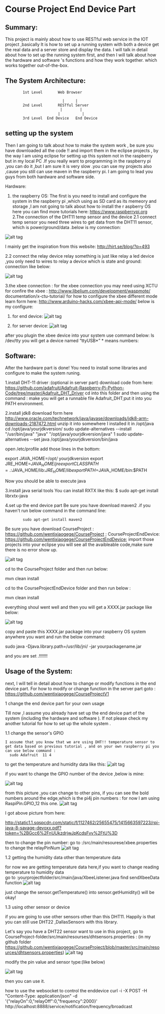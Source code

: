 ﻿Course Project End Device Part 
========================

Summary:
------------------------

This project is mainly about how to use RESTful web service in the IOT project ,basically It is how to set up a running system with both a device get the real data and a  server store and display the data. I will talk in detail about how to set up the running system first, and then I will talk about how the hardware and software 's functions and how they work together. which works together out-of-the-box.

The System Architecture:
------------------------

              
            1st Level       Web Browser 
     
                              |     |
            2nd Level       RESTful Server
                             |        |
                            |          |
            3rd Level  End Device   End Device


setting up the system 
------------------------
Then I am going to talk about how to make the system work , be sure you have downloaded all the code  !! and import them in the eclipse projects , by the way I am using eclipse for setting up this system not in the raspberry but in my local PC .If you really want to programming in the raspberry pi ,you can do it ,but I am sure it is very slow .you can use my projects also ,cause you still can use maven in the raspberry pi. I am going to lead you guys from both hardware and software side.

 Hardware:

1. the raspberry OS:
	The first is you need to install and configure the system in the raspberry pi ,which using as SD card as its memeory and storage ,I am 		not going to talk about how to install the r aspberry OS here you can find more tutorials here: https://www.raspberrypi.org
	2.The connection of the DHT11 temp sensor and the device 
	2.1 connect temp sensor
	you need three wires to get data from the DHT11 sensor, which is power/ground/data .below is my connection:
                              
![alt tag](https://github.com/wentixiaogege/CourseProjectEndDevice/blob/master/readme_img/temp_connection.png)                                               


I mainly get the inspiration from this website: http://hirt.se/blog/?p=493









2.2 connect the relay device
       relay something is just like relay a led device ,you only need to wires to relay a device which is state and ground: connection like below:
             
![alt tag](https://github.com/wentixiaogege/CourseProjectEndDevice/blob/master/readme_img/relay_connection.png)   










 


  

3.the xbee connection :
  	 for the xbee connection you may need using XCTU for confire the xbee :
		http://www.libelium.com/development/waspmote/	documentation/x-ctu-tutorial/
   	 for how to configure the xbee different mode learn form here:
 		http://www.arduino-hacks.com/xbee-api-mode/
	  	below is my configure: 
1. for end device:
![alt tag](https://github.com/wentixiaogege/CourseProjectEndDevice/blob/master/readme_img/xbee_end.png)   
















2. for server device:
![alt tag](https://github.com/wentixiaogege/CourseProjectEndDevice/blob/master/readme_img/xbee_server.png)


















after you plugin the xbee device into your system use command below:
             ls /dev/tty
	you will get a device named 
          “ttyUSB*” * means numbers:

 
Software:
------------

After the hardware part is done! You need to install some libraries and configure to make the system runing.

1.install DHT-11 driver :(optional in server part)
	download code from here:   https://github.com/adafruit/Adafruit-Raspberry-Pi-Python-Code/tree/master/Adafruit_DHT_Driver 
	cd into this folder and then using the command  : make 
	you will get a runnable file Adafruit_DHT;put it into you PATH environment.
 
2.install jdk8
	download  form here http://www.oracle.com/technetwork/java/javase/downloads/jdk8-arm-downloads-2187472.html
	unzip it into somewhere I installed it in /opt/java 
	cd /opt/java/yourjdkversion/
	sudo update-alternatives --install "/usr/bin/java" "java" "/opt/java/yourjdkversion/java" 1
	sudo update-alternatives --set java /opt/java/yourjdkversion/bin/java

   open /etc/profile add those lines in the bottom:


   export JAVA_HOME=/opt/ yourjdkversion
   export JRE_HOME=$JAVA_HOME/jre 
   export CLASSPATH=.:$JAVA_HOME/lib:$JRE_HOME/lib 
   export PATH=$JAVA_HOME/bin:$PATH 
   
   Now you should be able to execute java

3.install java serial tools
 	You can install RXTX like this:
		$ sudo apt-get install librxtx-java

4.set up the end device part 
	Be sure you have download maven2 .if you haven't run below command in the command line:
	
         	sudo apt-get install maven2
         	
   Be sure you have download 
   CourseProject : 
		https://github.com/wentixiaogege/CourseProject   ;
   CourseProjectEndDevice: 
		https://github.com/wentixiaogege/CourseProjectEndDevice;
   import those projects into your eclipse you will see all the avaibleable code,make sure there is no error show up.
       
![alt tag](https://github.com/wentixiaogege/CourseProjectEndDevice/blob/master/readme_img/eclipse_end_init.png)             





   cd to the CourseProject folder and then run below:
   
   mvn clean install 
                         
   cd to the CourseProjectEndDevice folder and then run below :
   
   mvn clean install 
   
   everything shoul went well and then you will get a XXXX.jar package like below:

![alt tag](https://github.com/wentixiaogege/CourseProjectEndDevice/blob/master/readme_img/eclipse_end_compiled.png)                        







copy and paste this XXXX.jar package into your raspberry OS system anywhere you want and run the below command:

   sudo java -Djava.library.path=/usr/lib/jni/ -jar yourpackagename.jar 

and you are set .!!!!!!!


Usage of the System:
---------------------

next, I will tell in detail about how to change or modify functions in  the end device part.
For how to modify or change function in the server part goto :
	https://github.com/wentixiaogege/CourseProjectV1
 
 
1 change the end device part for your own usage

   Till now ,I assume you already have set up the end device part of the system (including the hardware and software ). If not please check my another tutorial for how to set up the whole system .

1.1 change the sensor's GPIO

    I assume that you know that we are using DHT!! temperature sensor to get data based on previous tutorial , and on your own raspberry pi you can use below command :
	  sudo Adafruit  11 4 
  to get the temperature and humidity data like this:
![alt tag](https://github.com/wentixiaogege/CourseProjectEndDevice/blob/master/readme_img/adafruit.png) 

 if you want to change the GPIO number of the device ,below is mine:
 
![alt tag](https://github.com/wentixiaogege/CourseProjectEndDevice/blob/master/readme_img/temp_connection.png)   

from this picture ,you can change to other pins, if you can see the bold numbers around the edge,which is  the pi4j pin numbers :
      for now I am using    RaspiPin.GPIO_12 this one.
![alt tag](https://github.com/wentixiaogege/CourseProjectEndDevice/blob/master/readme_img/pi4j_gpio.png)

I got  above picture from here:

http://static1.1.sqspcdn.com/static/f/1127462/25655475/1415663597223/rpi-java-8-savage-devoxx.pdf?token=%2BGcc6%2FnUUkzdrjwJpKcdsFvv%2FtU%3D  

  then to change the pin number:
  go to :/src/main/resourese/xbee.properties  to change the relayPinNum 
  ![alt tag](https://github.com/wentixiaogege/CourseProjectEndDevice/blob/master/readme_img/property.png)
  
  
1.2 getting the humidity data other than temperature data

 for now we are getting temperature data here,if you want to change reading temperature to humidity data  
go to :yourprojectfolder/src/main/java/XbeeListener.java 
  find sendXbeeData function
  ![alt tag](https://github.com/wentixiaogege/CourseProjectEndDevice/blob/master/readme_img/sendXbeeData.png)
  
  just change the sensor.getTemperature() into sensor.getHumidity() will be okay!

1.3 using other sensor or device

  if you are going to use other sensors other than this DHT11. Happily is that you can still use DHT22 ,DallasSensors with this library.
  
  Let's say you have a DHT22 sensor want to use in this project, 
   go to CourseProject-folder/src/main/resourses/dhtsensors.properties :
   (in my github folder https://github.com/wentixiaogege/CourseProject/blob/master/src/main/resources/dhtsensors.properties)
    ![alt tag](https://github.com/wentixiaogege/CourseProjectEndDevice/blob/master/readme_img/dhtsensor.png)
  
  modify the pin value and sensor type:(like below)
 
   ![alt tag](https://github.com/wentixiaogege/CourseProjectEndDevice/blob/master/readme_img/usingdht22.png)
	
  then you can use it.
  
  how to use the websocket to control the enddevice 
  curl -i -X POST -H "Content-Type: application/json" -d '{"relayOn":0,"relayOff":0,"frequency":2000}' http://localhost:8888/service/notification/frequency/broadcast
   
 







